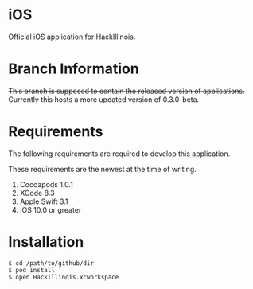 # iOS

Official iOS application for HackIllinois.

# Branch Information #

~~This branch is supposed to contain the released version of applications. Currently this hosts a more updated version of 0.3.0-beta.~~

# Requirements #
The following requirements are required to develop this application.


These requirements are the newest at the time of writing.


1. Cocoapods 1.0.1
2. XCode 8.3
3. Apple Swift 3.1
4. iOS 10.0 or greater


# Installation #

``` shell
$ cd /path/to/github/dir
$ pod install
$ open Hackillinois.xcworkspace
```

